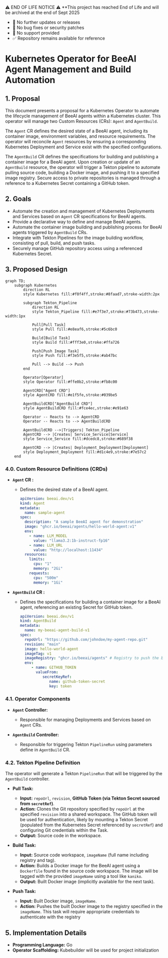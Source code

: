 ⚠️ END OF LIFE NOTICE ⚠️
**This project has reached End of Life and will be archived at the end of Sept 2025
- 🚫 No further updates or releases
- 🚫 No bug fixes or security patches  
- 🚫 No support provided
- ✅ Repository remains available for reference

# Kubernetes Operator for BeeAI Agent Management and Build Automation 

## 1. Proposal

This document presents a proposal for a Kubernetes Operator to automate the lifecycle management of BeeAI agents within a Kubernetes cluster. This operator will manage two Custom Resources (CRs): `Agent` and `AgentBuild`.

The `Agent` CR defines the desired state of a BeeAI agent, including its container image, environment variables, and resource requirements. The operator will reconcile `Agent` resources by ensuring a corresponding Kubernetes Deployment and Service exist with the specified configurations.

The `AgentBuild` CR defines the specifications for building and publishing a container image for a BeeAI agent. Upon creation or update of an `AgentBuild` resource, the operator will trigger a Tekton pipeline to automate pulling source code, building a Docker image, and pushing it to a specified image registry. Secure access to private repositories is managed through a reference to a Kubernetes Secret containing a GitHub token. 

## 2. Goals

* Automate the creation and management of Kubernetes Deployments and Services based on `Agent` CR specifications for BeeAI agents.
* Provide a declarative way to define and manage BeeAI agents.
* Automate the container image building and publishing process for BeeAI agents triggered by `AgentBuild` CRs.
* Integrate with Tekton Pipelines for the image building workflow, consisting of pull, build, and push tasks.
* Securely manage GitHub repository access using a referenced Kubernetes Secret.

## 3. Proposed Design

```mermaid
graph TD;
    subgraph Kubernetes
        direction RL
        style Kubernetes fill:#f0f4ff,stroke:#8faad7,stroke-width:2px

        subgraph Tekton_Pipeline
            direction RL
            style Tekton_Pipeline fill:#e7f3e7,stroke:#73b473,stroke-width:1px
            
            Pull[Pull Task]
            style Pull fill:#e8eaf6,stroke:#5c6bc0

            Build[Build Task]
            style Build fill:#fff3e0,stroke:#ffa726

            Push[Push Image Task]
            style Push fill:#f3e5f5,stroke:#ab47bc

            Pull --> Build --> Push
        end
        
        Operator[Operator] 
        style Operator fill:#ffe0b2,stroke:#fb8c00

        AgentCRD["Agent CRD"] 
        style AgentCRD fill:#e1f5fe,stroke:#039be5

        AgentBuildCRD["AgentBuild CRD"]
        style AgentBuildCRD fill:#fce4ec,stroke:#e91e63

        Operator -- Reacts to --> AgentCRD
        Operator -- Reacts to --> AgentBuildCRD

        AgentBuildCRD -->|Triggers| Tekton_Pipeline
        AgentCRD --> |Creates| Service_Service[Service]
        style Service_Service fill:#dcedc8,stroke:#689f38

        AgentCRD --> |Creates| Deployment_Deployment[Deployment]
        style Deployment_Deployment fill:#d1c4e9,stroke:#7e57c2
    end
```    

### 4.0. Custom Resource Definitions (CRDs)

* **`Agent` CR :**
    * Defines the desired state of a BeeAI agent.
      
        ```yaml
        apiVersion: beeai.dev/v1
        kind: Agent
        metadata:
          name: sample-agent
        spec:
          description: "A sample BeeAI agent for demonstration"
          image: "ghcr.io/beeai/agents/hello-world-agent:v1"
          env:
            - name: LLM_MODEL
              value: "llama3.2:1b-instruct-fp16"
            - name: LLM_URL
              value: "http://localhost:11434"
          resources:
            limits:
              cpu: "1"
              memory: "2Gi"
            requests:
              cpu: "500m"
              memory: "1Gi"
        ```

* **`AgentBuild` CR :**
    * Defines the specifications for building a container image for a BeeAI agent, referencing an existing Secret for GitHub token.
      
        ```yaml
        apiVersion: beeai.dev/v1
        kind: AgentBuild
        metadata:
          name: my-beeai-agent-build-v1
        spec:
          repoUrl: "https://github.com/johndoe/my-agent-repo.git"
          revision: "main"
          image: hello-world-agent
          imageTag: v1
          imageRegistry: "ghcr.io/beeai/agents" # Registry to push the built image
          env:
             - name: GITHUB_TOKEN
               valueFrom:
                  secretKeyRef:
                     name: github-token-secret
                     key: token
        ```
### 4.1. Operator Components 

* **`Agent` Controller:**
    * Responsible for managing Deployments and Services based on `Agent` CRs.

* **`AgentBuild` Controller:**
    * Responsible for triggering Tekton `PipelineRun` using parameters define in `AgentBuild` CR.

### 4.2. Tekton Pipeline Definition

The operator will generate a Tekton `PipelineRun` that will be triggered by the `AgentBuild` controller.

* **Pull Task:**
    * **Input:** `repoUrl`, `revision`, **GitHub Token (via Tekton Secret sourced from `secretRef`)**.
    * **Action:** Clones the Git repository specified by `repoUrl` at the specified `revision` into a shared workspace. The GitHub token will be used for authentication, likely by mounting a Tekton Secret (populated from the Kubernetes Secret referenced by `secretRef`) and configuring Git credentials within the Task.
    * **Output:** Source code in the workspace.

* **Build Task:**
    * **Input:** Source code workspace, `imageName` (full name including registry and tag).
    * **Action:** Builds a Docker image for the BeeAI agent using a `Dockerfile` found in the source code workspace. The image will be tagged with the provided `imageName` using a tool like `kaniko`.
    * **Output:** Built Docker image (implicitly available for the next task).

* **Push Task:**
    * **Input:** Built Docker image, `imageName`.
    * **Action:** Pushes the built Docker image to the registry specified in the `imageName`. This task will require appropriate credentials to authenticate with the registry 

## 5. Implementation Details
  * **Programming Language:** Go
  * **Operator Scaffolding:** Kubebuilder will be used for project initialization  
